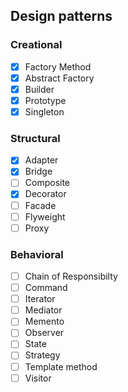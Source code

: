 ## Design patterns

### Creational
- [x] Factory Method
- [x] Abstract Factory
- [x] Builder
- [x] Prototype
- [x] Singleton

### Structural
- [x] Adapter
- [x] Bridge
- [ ] Composite
- [x] Decorator
- [ ] Facade
- [ ] Flyweight
- [ ] Proxy

### Behavioral
- [ ] Chain of Responsibilty
- [ ] Command
- [ ] Iterator
- [ ] Mediator
- [ ] Memento
- [ ] Observer
- [ ] State
- [ ] Strategy
- [ ] Template method
- [ ] Visitor